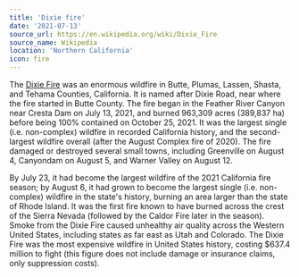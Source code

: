 ```yaml
---
title: 'Dixie fire'
date: '2021-07-13'
source_url: https://en.wikipedia.org/wiki/Dixie_Fire
source_name: Wikipedia
location: 'Northern California'
icon: fire
---
```


The [Dixie Fire]((https://www.fire.ca.gov/incidents/2021/7/13/dixie-fire/)) was an enormous wildfire in Butte, Plumas, Lassen, Shasta, and Tehama Counties, California. It is named after Dixie Road, near where the fire started in Butte County. The fire began in the Feather River Canyon near Cresta Dam on July 13, 2021, and burned 963,309 acres (389,837 ha) before being 100% contained on October 25, 2021. It was the largest single (i.e. non-complex) wildfire in recorded California history, and the second-largest wildfire overall (after the August Complex fire of 2020). The fire damaged or destroyed several small towns, including Greenville on August 4, Canyondam on August 5, and Warner Valley on August 12.

By July 23, it had become the largest wildfire of the 2021 California fire season; by August 6, it had grown to become the largest single (i.e. non-complex) wildfire in the state's history, burning an area larger than the state of Rhode Island. It was the first fire known to have burned across the crest of the Sierra Nevada (followed by the Caldor Fire later in the season). Smoke from the Dixie Fire caused unhealthy air quality across the Western United States, including states as far east as Utah and Colorado. The Dixie Fire was the most expensive wildfire in United States history, costing $637.4 million to fight (this figure does not include damage or insurance claims, only suppression costs).
